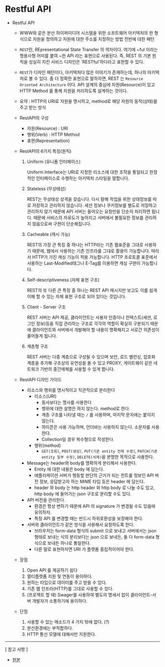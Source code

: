 # Restful API

- Restful API

  - WWW와 같은 분산 하이퍼미디어 시스템을 위한 소프트웨어 아키텍처의 한 형식으로 자원을 정의하고 자원에 대한 주소를 지정하는 방법 전반에 대한 패턴

  - `REST`란, REpresentational State Transfer 의 약자이다. 여기에 ~ful 이라는 형용사형 어미를 붙여 ~한 API 라는 표현으로 사용된다. 즉, REST 의 기본 원칙을 성실히 지킨 서비스 디자인은 'RESTful'하다라고 표현할 수 있다.

  - `REST`가 디자인 패턴이다, 아키텍처다 많은 이야기가 존재하는데, 하나의 아키텍처로 볼 수 있다. 좀 더 정확한 표현으로 말하자면, REST 는 `Resource Oriented Architecture` 이다. API 설계의 중심에 자원(Resource)이 있고 HTTP Method 를 통해 자원을 처리하도록 설계하는 것이다.

  - 요약 : HTTP의 URI로 자원을 명시하고, method로 해당 자원의 동작(상태)를 주고 받는 방식

  - RestAPI의 구성

    - 자원(Resource) : URI
    - 행위(Verb) : HTTP Method
    - 표현(Representaition)

  - RestAPI의 6가지 특징(원칙)

    1. Uniform (유니폼 인터페이스)

       Uniform Interface는 URI로 지정한 리소스에 대한 조작을 통일되고 한정적인 인터페이스로 수행하는 아키텍처 스타일을 말합니다.

    2. Stateless (무상태성)

       REST는 무상태성 성격을 갖습니다. 다시 말해 작업을 위한 상태정보를 따로 저장하고 관리하지 않습니다. 세션 정보나 쿠키정보를 별도로 저장하고 관리하지 않기 때문에 API 서버는 들어오는 요청만을 단순히 처리하면 됩니다. 때문에 서비스의 자유도가 높아지고 서버에서 불필요한 정보를 관리하지 않음으로써 구현이 단순해집니다.

    3. Cacheable (캐시 가능)

       REST의 가장 큰 특징 중 하나는 HTTP라는 기존 웹표준을 그대로 사용하기 때문에, 웹에서 사용하는 기존 인프라를 그대로 활용이 가능합니다. 따라서 HTTP가 가진 캐싱 기능이 적용 가능합니다. HTTP 프로토콜 표준에서 사용하는 Last-Modified태그나 E-Tag를 이용하면 캐싱 구현이 가능합니다.

    4. Self-descriptiveness (자체 표현 구조)

       REST의 또 다른 큰 특징 중 하나는 REST API 메시지만 보고도 이를 쉽게 이해 할 수 있는 자체 표현 구조로 되어 있다는 것입니다.

    5. Client - Server 구조

       REST 서버는 API 제공, 클라이언트는 사용자 인증이나 컨텍스트(세션, 로그인 정보)등을 직접 관리하는 구조로 각각의 역할이 확실히 구분되기 때문에 클라이언트와 서버에서 개발해야 할 내용이 명확해지고 서로간 의존성이 줄어들게 됩니다.

    6. 계층형 구조

       REST 서버는 다중 계층으로 구성될 수 있으며 보안, 로드 밸런싱, 암호화 계층을 추가해 구조상의 유연성을 둘 수 있고 PROXY, 게이트웨이 같은 네트워크 기반의 중간매체를 사용할 수 있게 합니다.

  - RestAPI 디자인 가이드

    - 리소스와 행위를 명시적이고 직관적으로 분리한다
      - 리소스(URI)
        - 동사보다는 명사를 사용한다
        - 행위에 대한 설명은 하지 않는다. method로 한다.
        - 계층 구조를 나타낼 때는 `/` 를 사용하며, 마지막 문자에는 붙이지 않는다.
        - 하이픈은 사용 가능하며, 언더바는 사용하지 않는다. 소문자를 사용한다.
        - Collection일 경우 복수형으로 작성한다.
      - 행위(method)
        - `GET(조회)`, `POST(생성)`, `PUT(기존 entity 전체 수정)`, `PATCH(기존 entity 일부 수정)`, `DELETE(삭제)`을 분명한 목적으로 사용한다.
    - Message는 header와 body를 명확하게 분리해서 사용한다.
      - Entity 에 대한 내용은 body 에 담는다.
      - 애플리케이션 서버가 행동할 판단의 근거가 되는 컨트롤 정보인 API 버전 정보, 응답받고자 하는 MIME 타입 등은 header 에 담는다.
      - header 와 body 는 http header 와 http body 로 나눌 수도 있고, http body 에 들어가는 json 구조로 분리할 수도 있다.
    - API 버전을 관리한다.
      - 환경은 항상 변하기 때문에 API 의 signature 가 변경될 수도 있음에 유의하자.
      - 특정 API 를 변경할 때는 반드시 하위호환성을 보장해야 한다.
    - 서버와 클라이언트가 같은 방식을 사용해서 요청하도록 한다.
      - 브라우저는 form-data 형식의 submit 으로 보내고 서버에서는 json 형태로 보내는 식의 분리보다는 json 으로 보내든, 둘 다 form-data 형식으로 보내든 하나로 통일한다.
      - 다른 말로 표현하자면 URI 가 플랫폼 중립적이어야 한다.

  - 장점

    1. Open API 를 제공하기 쉽다
    2. 멀티플랫폼 지원 및 연동이 용이하다.
    3. 원하는 타입으로 데이터를 주고 받을 수 있다.
    4. 기존 웹 인프라(HTTP)를 그대로 사용할 수 있다.
    5. (프로젝트 할 때) Swager를 사용하여 별도의 명세서 없이 클라이언트-서버 개발자가 소통하기에 용이하다.

  - 단점

    1. 사용할 수 있는 메소드가 4 가지 밖에 없다. (?)
    2. 분산환경에는 부적합하다.
    3. HTTP 통신 모델에 대해서만 지원한다.



------

[ 참고 사항 ]

- [원본](https://github.com/JaeYeopHan/Interview_Question_for_Beginner/tree/master/Development_common_sense#restful-api)

